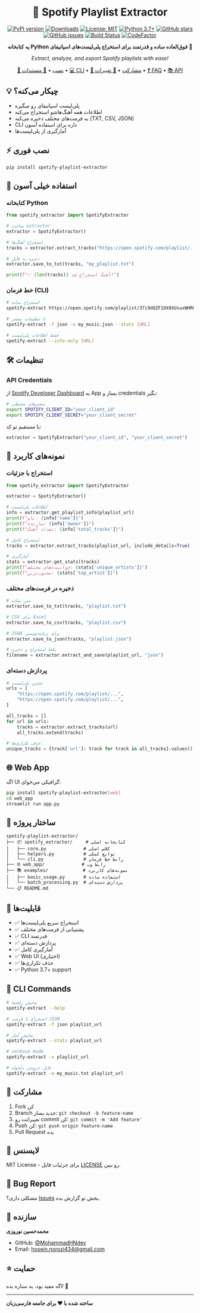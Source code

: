 <div align="center">

# 🎵 Spotify Playlist Extractor

[![PyPI version](https://badge.fury.io/py/spotify-playlist-extractor.svg)](https://pypi.org/project/spotify-playlist-extractor/)
[![Downloads](https://pepy.tech/badge/spotify-playlist-extractor)](https://pepy.tech/project/spotify-playlist-extractor)
[![License: MIT](https://img.shields.io/badge/License-MIT-yellow.svg)](https://opensource.org/licenses/MIT)
[![Python 3.7+](https://img.shields.io/badge/python-3.7+-blue.svg)](https://www.python.org/downloads/)
[![GitHub stars](https://img.shields.io/github/stars/MohammadHNdev/Spotify-Playlist-Extractor.svg)](https://github.com/MohammadHNdev/Spotify-Playlist-Extractor/stargazers)
[![GitHub issues](https://img.shields.io/github/issues/MohammadHNdev/Spotify-Playlist-Extractor.svg)](https://github.com/MohammadHNdev/Spotify-Playlist-Extractor/issues)
[![Build Status](https://github.com/MohammadHNdev/Spotify-Playlist-Extractor/workflows/🧪%20Tests/badge.svg)](https://github.com/MohammadHNdev/Spotify-Playlist-Extractor/actions)
[![CodeFactor](https://www.codefactor.io/repository/github/mohammadhndev/spotify-playlist-extractor/badge)](https://www.codefactor.io/repository/github/mohammadhndev/spotify-playlist-extractor)

**یه کتابخانه Python فوق‌العاده ساده و قدرتمند برای استخراج پلی‌لیست‌های اسپاتیفای** 🚀

*Extract, analyze, and export Spotify playlists with ease!* 

[🚀 نصب](#-نصب-فوری) • [📖 مستندات](#-نمونههای-کاربرد) • [💻 CLI](#خط-فرمان-cli) • [🤝 مشارکت](CONTRIBUTING.md) • [📝 تغییرات](CHANGELOG.md) • [❓ FAQ](docs/FAQ.md) • [📚 API](docs/API.md)

</div>

## 💡 چیکار می‌کنه؟

- پلی‌لیست اسپاتیفای رو میگیره
- اطلاعات همه آهنگ‌هاشو استخراج می‌کنه  
- به فرمت‌های مختلف ذخیره می‌کنه (TXT, CSV, JSON)
- CLI داره برای استفاده آسون
- آمارگیری از پلی‌لیست‌ها

## ⚡ نصب فوری

```bash
pip install spotify-playlist-extractor
```

## 🚀 استفاده خیلی آسون

### کتابخانه Python

```python
from spotify_extractor import SpotifyExtractor

# ساخت extractor
extractor = SpotifyExtractor()

# استخراج آهنگ‌ها
tracks = extractor.extract_tracks("https://open.spotify.com/playlist/...")

# ذخیره به فایل
extractor.save_to_txt(tracks, "my_playlist.txt")

print(f"✅ {len(tracks)} آهنگ استخراج شد!")
```

### خط فرمان (CLI)

```bash
# استخراج ساده
spotify-extract https://open.spotify.com/playlist/37i9dQZF1DX0XUsuxWHRQd

# با تنظیمات بیشتر
spotify-extract -f json -o my_music.json --stats [URL]

# فقط اطلاعات پلی‌لیست
spotify-extract --info-only [URL]
```

## 🛠️ تنظیمات

### API Credentials

از [Spotify Developer Dashboard](https://developer.spotify.com/dashboard) یه App بساز و credentials بگیر:

```bash
# متغیرهای محیطی
export SPOTIFY_CLIENT_ID="your_client_id"
export SPOTIFY_CLIENT_SECRET="your_client_secret"
```

یا مستقیم تو کد:

```python
extractor = SpotifyExtractor("your_client_id", "your_client_secret")
```

## 📖 نمونه‌های کاربرد

### استخراج با جزئیات

```python
from spotify_extractor import SpotifyExtractor

extractor = SpotifyExtractor()

# اطلاعات پلی‌لیست
info = extractor.get_playlist_info(playlist_url)
print(f"نام: {info['name']}")
print(f"سازنده: {info['owner']}")
print(f"تعداد آهنگ: {info['total_tracks']}")

# استخراج کامل
tracks = extractor.extract_tracks(playlist_url, include_details=True)

# آمارگیری
stats = extractor.get_stats(tracks)
print(f"خواننده‌های مختلف: {stats['unique_artists']}")
print(f"محبوب‌ترین: {stats['top_artist']}")
```

### ذخیره در فرمت‌های مختلف

```python
# متن ساده
extractor.save_to_txt(tracks, "playlist.txt")

# CSV برای Excel
extractor.save_to_csv(tracks, "playlist.csv") 

# JSON برای برنامه‌نویسی
extractor.save_to_json(tracks, "playlist.json")

# یکجا استخراج و ذخیره
filename = extractor.extract_and_save(playlist_url, "json")
```

### پردازش دسته‌ای

```python
# چندین پلی‌لیست
urls = [
    "https://open.spotify.com/playlist/...",
    "https://open.spotify.com/playlist/...",
]

all_tracks = []
for url in urls:
    tracks = extractor.extract_tracks(url)
    all_tracks.extend(tracks)

# حذف تکراری‌ها
unique_tracks = {track['url']: track for track in all_tracks}.values()
```

## 🌐 Web App

اگه UI گرافیکی می‌خوای:

```bash
pip install spotify-playlist-extractor[web]
cd web_app
streamlit run app.py
```

## 📁 ساختار پروژه

```
spotify-playlist-extractor/
├── 📦 spotify_extractor/     # کتابخانه اصلی
│   ├── core.py              # کلاس اصلی
│   ├── helpers.py           # توابع کمکی
│   └── cli.py               # رابط خط فرمان
├── 🌐 web_app/              # رابط وب
├── 📚 examples/             # نمونه‌های کاربرد
│   ├── basic_usage.py       # استفاده ساده
│   └── batch_processing.py  # پردازش دسته‌ای
└── 📋 README.md
```

## 🎯 قابلیت‌ها

- ✅ استخراج سریع پلی‌لیست‌ها
- ✅ پشتیبانی از فرمت‌های مختلف
- ✅ CLI قدرتمند
- ✅ پردازش دسته‌ای
- ✅ آمارگیری کامل
- ✅ Web UI (اختیاری)
- ✅ حذف تکراری‌ها
- ✅ Python 3.7+ support

## 🔧 CLI Commands

```bash
# نمایش راهنما
spotify-extract --help

# استخراج با فرمت JSON
spotify-extract -f json playlist_url

# نمایش آمار
spotify-extract --stats playlist_url

# verbose mode
spotify-extract -v playlist_url

# فایل خروجی دلخواه
spotify-extract -o my_music.txt playlist_url
```

## 🤝 مشارکت

1. Fork کن
2. Branch جدید بساز: `git checkout -b feature-name`
3. تغییراتت رو commit کن: `git commit -m 'Add feature'`
4. Push کن: `git push origin feature-name`
5. Pull Request بده

## 📝 لایسنس

MIT License - برای جزئیات فایل [LICENSE](LICENSE) رو ببین.

## 🐛 Bug Report

مشکلی داری؟ [Issues](https://github.com/MohammadHNdev/Spotify-Playlist-Extractor/issues) بخش تو گزارش بده.

## 👤 سازنده

**محمدحسین نوروزی**
- GitHub: [@MohammadHNdev](https://github.com/MohammadHNdev)
- Email: hosein.norozi434@gmail.com


## ⭐ حمایت

اگه مفید بود، یه ستاره بده! 🌟

---

**ساخته شده با ❤️ برای جامعه فارسی‌زبان**